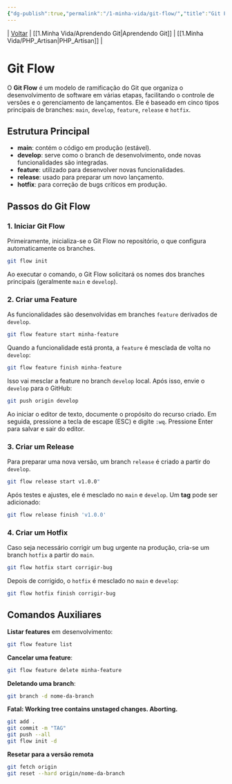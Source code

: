 ```yaml
---
{"dg-publish":true,"permalink":"/1-minha-vida/git-flow/","title":"Git Flow","tags":["pessoal/estudos","pessoal/quaseumdev"],"noteIcon":""}
---
```


| [Voltar](index) | [[1.Minha Vida/Aprendendo Git\|Aprendendo Git]] | [[1.Minha Vida/PHP_Artisan\|PHP_Artisan]] |
# Git Flow

O **Git Flow** é um modelo de ramificação do Git que organiza o desenvolvimento de software em várias etapas, facilitando o controle de versões e o gerenciamento de lançamentos. Ele é baseado em cinco tipos principais de branches: `main`, `develop`, `feature`, `release` e `hotfix`.
## Estrutura Principal
- **main**: contém o código em produção (estável).
- **develop**: serve como o branch de desenvolvimento, onde novas funcionalidades são integradas.
- **feature**: utilizado para desenvolver novas funcionalidades.
- **release**: usado para preparar um novo lançamento.
- **hotfix**: para correção de bugs críticos em produção.
## Passos do Git Flow
### 1. Iniciar Git Flow
Primeiramente, inicializa-se o Git Flow no repositório, o que configura automaticamente os branches.
```bash
git flow init
```
Ao executar o comando, o Git Flow solicitará os nomes dos branches principais (geralmente `main` e `develop`).
### 2. Criar uma Feature
As funcionalidades são desenvolvidas em branches `feature` derivados de `develop`.
```bash
git flow feature start minha-feature
```
Quando a funcionalidade está pronta, a `feature` é mesclada de volta no `develop`:
```bash
git flow feature finish minha-feature
```
Isso vai mesclar a feature no branch `develop` local. Após isso, envie o `develop` para o GitHub:
```bash
git push origin develop
```
Ao iniciar o editor de texto, documente o propósito do recurso criado. Em seguida, pressione a tecla de escape (ESC) e digite `:wq`. Pressione Enter para salvar e sair do editor.

### 3. Criar um Release
Para preparar uma nova versão, um branch `release` é criado a partir do `develop`.
```bash
git flow release start v1.0.0"
```
Após testes e ajustes, ele é mesclado no `main` e `develop`. Um **tag** pode ser adicionado:
```bash
git flow release finish 'v1.0.0'
```
### 4. Criar um Hotfix
Caso seja necessário corrigir um bug urgente na produção, cria-se um branch `hotfix` a partir do `main`.
```bash
git flow hotfix start corrigir-bug
```
Depois de corrigido, o `hotfix` é mesclado no `main` e `develop`:
```bash
git flow hotfix finish corrigir-bug
```
## Comandos Auxiliares
**Listar features** em desenvolvimento:
``` bash
git flow feature list
```
**Cancelar uma feature**:
``` bash
git flow feature delete minha-feature
```
**Deletando uma branch**:
``` bash
git branch -d nome-da-branch
```
**Fatal: Working tree contains unstaged changes. Aborting.**
``` bash
git add .
git commit -m "TAG"  
git push --all  
git flow init -d
```
**Resetar para a versão remota**
```bash
git fetch origin
git reset --hard origin/nome-da-branch
```
